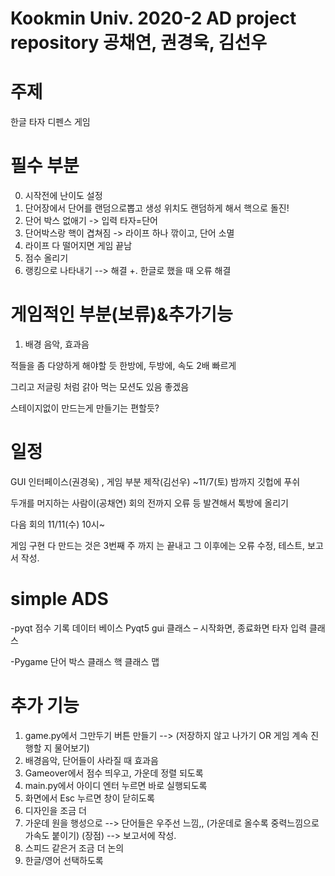 # Kookmin Univ. 2020-2 AD project repository 공채연, 권경욱, 김선우

# 주제
한글 타자 디펜스 게임

# 필수 부분

0. 시작전에 난이도 설정
1. 단어장에서 단어를 랜덤으로뽑고
생성 위치도 랜덤하게 해서 핵으로 돌진!
2. 단어 박스 없애기 -> 입력 타자=단어
3. 단어박스랑 핵이 겹쳐짐 -> 라이프 하나 깎이고, 단어 소멸
4. 라이프 다 떨어지면 게임 끝남
5. 점수 올리기
6. 랭킹으로 나타내기
 --> 해결 
+. 한글로 했을 때 오류 해결 

# 게임적인 부분(보류)&추가기능
1. 배경 음악, 효과음



적들을 좀 다양하게 해야할 듯 
한방에, 두방에, 속도 2배 빠르게 

그리고 저글링 처럼 갉아 먹는 모션도 있음 좋겠음 

스테이지없이 만드는게 만들기는 편할듯?

# 일정

GUI 인터페이스(권경욱) , 게임 부분 제작(김선우)
~11/7(토) 밤까지 깃헙에 푸쉬

두개를 머지하는 사람이(공채연)
회의 전까지 오류 등 발견해서 톡방에 올리기

다음 회의
11/11(수) 10시~

게임 구현 다 만드는 것은 3번째 주 까지 는 끝내고
그 이후에는 오류 수정, 테스트, 보고서 작성.

# simple ADS
-pyqt
점수 기록 데이터 베이스
Pyqt5 gui 클래스 – 시작화면, 종료화면
타자 입력 클래스

-Pygame 
단어 박스 클래스
핵 클래스
맵

# 추가 기능
1. game.py에서 그만두기 버튼 만들기 --> (저장하지 않고 나가기 OR 게임 계속 진행할 지 물어보기)
2. 배경음악, 단어들이 사라질 때 효과음
3. Gameover에서 점수 띄우고, 가운데 정렬 되도록
4. main.py에서 아이디 엔터 누르면 바로 실행되도록
5. 화면에서 Esc 누르면 창이 닫히도록
6. 디자인을 조금 더
7. 가운데 원을 행성으로 --> 단어들은 우주선 느낌,, 
  (가운데로 올수록 중력느낌으로 가속도 붙이기) (장점) --> 보고서에 작성.
8. 스피드 같은거 조금 더 논의
9. 한글/영어 선택하도록
